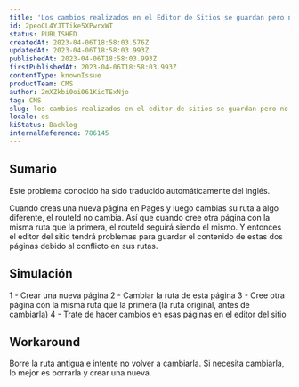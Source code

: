 ```yaml
---
title: 'Los cambios realizados en el Editor de Sitios se guardan pero no se reflejan en la página'
id: 2peoCL4YJTTike5XPwrxWT
status: PUBLISHED
createdAt: 2023-04-06T18:58:03.576Z
updatedAt: 2023-04-06T18:58:03.993Z
publishedAt: 2023-04-06T18:58:03.993Z
firstPublishedAt: 2023-04-06T18:58:03.993Z
contentType: knownIssue
productTeam: CMS
author: 2mXZkbi0oi061KicTExNjo
tag: CMS
slug: los-cambios-realizados-en-el-editor-de-sitios-se-guardan-pero-no-se-reflejan-en-la-pagina
locale: es
kiStatus: Backlog
internalReference: 786145
---
```


## Sumario

<div class="alert alert-info">
  <p>Este problema conocido ha sido traducido automáticamente del inglés.</p>
</div>


Cuando creas una nueva página en Pages y luego cambias su ruta a algo diferente, el routeId no cambia. Así que cuando cree otra página con la misma ruta que la primera, el routeId seguirá siendo el mismo. Y entonces el editor del sitio tendrá problemas para guardar el contenido de estas dos páginas debido al conflicto en sus rutas.


##

## Simulación


1 - Crear una nueva página
2 - Cambiar la ruta de esta página
3 - Cree otra página con la misma ruta que la primera (la ruta original, antes de cambiarla)
4 - Trate de hacer cambios en esas páginas en el editor del sitio



## Workaround


Borre la ruta antigua e intente no volver a cambiarla. Si necesita cambiarla, lo mejor es borrarla y crear una nueva.





